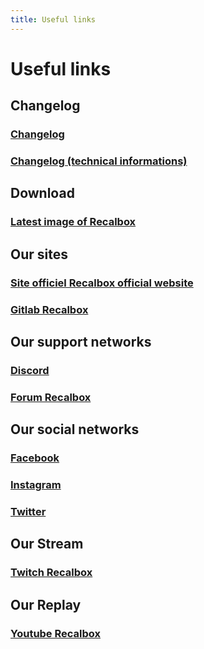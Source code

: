 ```yaml
---
title: Useful links
---
```


# Useful links

## Changelog

### [Changelog](https://gitlab.com/recalbox/recalbox/raw/master/RELEASE-NOTES.md)

### [Changelog \(technical informations\)](https://gitlab.com/recalbox/recalbox/raw/master/CHANGELOG.md)

## Download

### [Latest image of Recalbox](https://archive.recalbox.com/)

## Our sites

### [Site officiel Recalbox official website](https://www.recalbox.com/)

### [Gitlab Recalbox](https://gitlab.com/recalbox/recalbox/)

## Our support networks

### [Discord](https://discord.gg/NbQFbGM)

### [Forum Recalbox](https://forum.recalbox.com/)

## Our social networks

### [Facebook](https://www.facebook.com/recalbox)

### [Instagram](https://instagram.com/recalbox/)

### [Twitter](https://twitter.com/recalbox)

## Our Stream

### [Twitch Recalbox](https://www.twitch.tv/recalbox)

## Our Replay

### [Youtube Recalbox](https://www.youtube.com/channel/UCfcqrtnHwB84YQlVN75PRfQ/featured)

